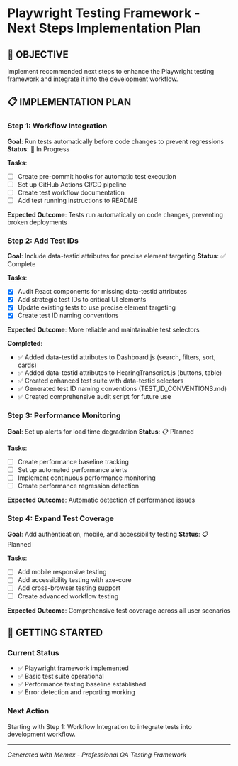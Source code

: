 # Playwright Testing Framework - Next Steps Implementation Plan

## 🎯 **OBJECTIVE**
Implement recommended next steps to enhance the Playwright testing framework and integrate it into the development workflow.

## 📋 **IMPLEMENTATION PLAN**

### **Step 1: Workflow Integration**
**Goal**: Run tests automatically before code changes to prevent regressions
**Status**: 🔄 In Progress

**Tasks**:
- [ ] Create pre-commit hooks for automatic test execution
- [ ] Set up GitHub Actions CI/CD pipeline
- [ ] Create test workflow documentation
- [ ] Add test running instructions to README

**Expected Outcome**: Tests run automatically on code changes, preventing broken deployments

### **Step 2: Add Test IDs**
**Goal**: Include data-testid attributes for precise element targeting
**Status**: ✅ Complete

**Tasks**:
- [x] Audit React components for missing data-testid attributes
- [x] Add strategic test IDs to critical UI elements
- [x] Update existing tests to use precise element targeting
- [x] Create test ID naming conventions

**Expected Outcome**: More reliable and maintainable test selectors

**Completed**:
- ✅ Added data-testid attributes to Dashboard.js (search, filters, sort, cards)
- ✅ Added data-testid attributes to HearingTranscript.js (buttons, table)
- ✅ Created enhanced test suite with data-testid selectors
- ✅ Generated test ID naming conventions (TEST_ID_CONVENTIONS.md)
- ✅ Created comprehensive audit script for future use

### **Step 3: Performance Monitoring**
**Goal**: Set up alerts for load time degradation
**Status**: 📋 Planned

**Tasks**:
- [ ] Create performance baseline tracking
- [ ] Set up automated performance alerts
- [ ] Implement continuous performance monitoring
- [ ] Create performance regression detection

**Expected Outcome**: Automatic detection of performance issues

### **Step 4: Expand Test Coverage**
**Goal**: Add authentication, mobile, and accessibility testing
**Status**: 📋 Planned

**Tasks**:
- [ ] Add mobile responsive testing
- [ ] Add accessibility testing with axe-core
- [ ] Add cross-browser testing support
- [ ] Create advanced workflow testing

**Expected Outcome**: Comprehensive test coverage across all user scenarios

## 🚀 **GETTING STARTED**

### **Current Status**
- ✅ Playwright framework implemented
- ✅ Basic test suite operational
- ✅ Performance testing baseline established
- ✅ Error detection and reporting working

### **Next Action**
Starting with Step 1: Workflow Integration to integrate tests into development workflow.

---

*Generated with Memex - Professional QA Testing Framework*
